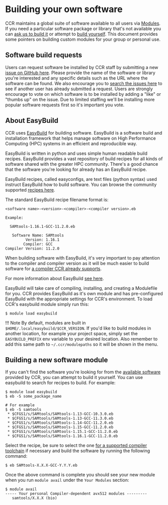 # Building your own software

CCR maintains a global suite of software available to all users via
[Modules](modules.md). If you need a particular software package or library
that's not available you can [ask us to build it](#software-build-requests) or
attempt to [build yourself](#building-a-new-software-module).  This document
provides some pointers on building custom modules for your group or personal
use. 

## Software build requests

Users can request software be installed by CCR staff by submitting a new [issue
on GitHub here](https://github.com/ubccr/software-layer/issues/new). Please
provide the name of the software or library you're interested and any specific
details such as the URL where the software can be found. We also encourage you
to [search the issues here](https://github.com/ubccr/software-layer/issues) to
see if another user has already submitted a request. Users are strongly
encourage to vote on which software is to be installed by adding a "like" or
"thumbs up" on the issue. Due to limited staffing we'll be installing more
popular software requests first so it's important you vote.

## About EasyBuild

CCR uses [EasyBuild](https://easybuild.io/) for building software. EasyBuild is
a software build and installation framework that helps manage software on High
Performance Computing (HPC) systems in an efficient and reproducible way.

EasyBuild is written in python and uses simple human readable build recipes.
EasyBuild provides a vast repository of build recipes for all kinds of software
shared with the greater HPC community. There's a good chance that the software
you're looking for already has an EasyBuild recipe.

EasyBuild recipes, called easyconfigs, are text files (python syntax) used
instruct EasyBuild how to build software. You can browse the community
supported [recipes here](https://github.com/easybuilders/easybuild-easyconfigs/tree/develop/easybuild/easyconfigs).

The standard EasyBuild recipe filename format is:

```
<software name>-<version>-<compiler>-<compiler version>.eb

Example:

  SAMtools-1.16.1-GCC-11.2.0.eb

   Software Name: SAMtools
         Version: 1.16.1
        Compiler: GCC
Compiler Version: 11.2.0
```

When building software with EasyBuild, it's very important to pay attention to
the compiler and compiler version as it will be much easier to build software
for [a compiler CCR already supports](releases.md).

For more information about EasyBuild [see here](https://docs.easybuild.io/en/latest/).

EasyBuild will take care of compiling, installing, and creating a Modulefile
for you. CCR provides EasyBuild as it's own module and has pre-configured
EasyBuild with the appropriate settings for CCR's environment. To load CCR's
easybuild module simply run this:

```
$ module load easybuild
```

!!! Note 
    By default, modules are built in `$HOME/.local/easybuild/$CCR_VERSION`. If
    you'd like to build modules in another location, for example your project
    space, simply set the `EASYBUILD_PREFIX` env variable to your desired
    location. Also remember to add this same path to `~/.ccr/modulepaths` so it
    will be shown in the menu.

## Building a new software module

If you can't find the software you're looking for from the [available software](modules.md) 
provided by CCR, you can attempt to build it yourself. You can use easybuild to
search for recipes to build. For example:

```
$ module load easybuild
$ eb -S some_package_name

# For example
$ eb -S samtools
 * $CFGS1/s/SAMtools/SAMtools-1.13-GCC-10.3.0.eb
 * $CFGS1/s/SAMtools/SAMtools-1.13-GCC-11.3.0.eb
 * $CFGS1/s/SAMtools/SAMtools-1.14-GCC-11.2.0.eb
 * $CFGS1/s/SAMtools/SAMtools-1.15-GCC-11.2.0.eb
 * $CFGS1/s/SAMtools/SAMtools-1.15.1-GCC-11.2.0.eb
 * $CFGS1/s/SAMtools/SAMtools-1.16.1-GCC-11.2.0.eb
```

Select the recipe, be sure to select the one [for a supported compiler
toolchain](releases.md) if necessary and build the software by running the
following command:

```
$ eb SAMtools-X.X.X-GCC-Y.Y.Y.eb
```

Once the above command is complete you should see your new module when you run
`module avail` under the `Your Modules` section:

```
$ module avail
----- Your personal Compiler-dependent avx512 modules ---------
   samtools/X.X.X (bio)
```
